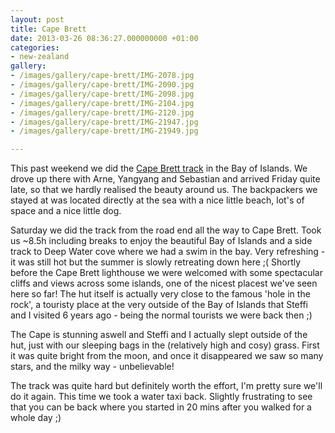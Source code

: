 ```yaml
---
layout: post
title: Cape Brett
date: 2013-03-26 08:36:27.000000000 +01:00
categories:
- new-zealand
gallery:
- /images/gallery/cape-brett/IMG-2078.jpg 
- /images/gallery/cape-brett/IMG-2090.jpg 
- /images/gallery/cape-brett/IMG-2098.jpg 
- /images/gallery/cape-brett/IMG-2104.jpg 
- /images/gallery/cape-brett/IMG-2120.jpg 
- /images/gallery/cape-brett/IMG-21947.jpg
- /images/gallery/cape-brett/IMG-21949.jpg

---
```

This past weekend we did the <a href="http://www.openstreetmap.org/?lat=-35.2153&amp;lon=174.3117&amp;zoom=13&amp;layers=M">Cape Brett track</a> in the Bay of Islands. We drove up there with Arne, Yangyang and Sebastian and arrived Friday quite late, so that we hardly realised the beauty around us. The backpackers we stayed at was located directly at the sea with a nice little beach, lot's of space and a nice little dog.

Saturday we did the track from the road end all the way to Cape Brett. Took us ~8.5h including breaks to enjoy the beautiful Bay of Islands and a side track to Deep Water cove where we had a swim in the bay. Very refreshing - it was still hot but the summer is slowly retreating down here ;( 
Shortly before the Cape Brett lighthouse we were welcomed with some spectacular cliffs and views across some islands, one of the nicest placest we've seen here so far! The hut itself is actually very close to the famous 'hole in the rock', a touristy place at the very outside of the Bay of Islands that Steffi and I visited 6 years ago - being the normal tourists we were back then ;) 

The Cape is stunning aswell and Steffi and I actually slept outside of the hut, just with our sleeping bags in the (relatively high and cosy) grass. First it was quite bright from the moon, and once it disappeared we saw so many stars, and the milky way - unbelievable!
 
The track was quite hard but definitely worth the effort, I'm pretty sure we'll do it again. This time we took a water taxi back. Slightly frustrating to see that you can be back where you started in 20 mins after you walked for a whole day ;)

